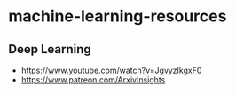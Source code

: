# machine-learning-resources

## Deep Learning

- https://www.youtube.com/watch?v=JgvyzIkgxF0
- https://www.patreon.com/ArxivInsights
